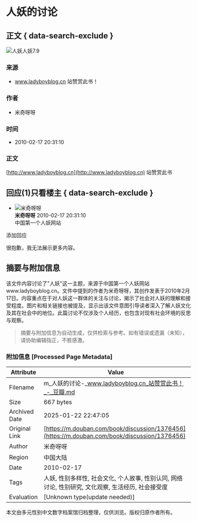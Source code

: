 # 人妖的讨论

## 正文 { data-search-exclude }


![人妖](https://qnmob3.doubanio.com/view/subject/m/public/s10170505.jpg?imageView2/2/q/80/w/200/h/300/format/jpg/sharpen/1)人妖7.9

### 来源

- www.ladyboyblog.cn 站赞赏此书！

### 作者

- 米奇呀呀

### 时间

- 2010-02-17 20:31:10

### 正文

[http://www.ladyboyblog.cn](http://www.ladyboyblog.cn) 站赞赏此书

## 回应(1)只看楼主 { data-search-exclude }

-   ![米奇呀呀](https://img3.doubanio.com/img/files/file-1609845567.png)  
    **米奇呀呀** 2010-02-17 20:31:10  
    中国第一个人妖网站  

添加回应

很抱歉，我无法展示更多内容。
<!-- tcd_original_link https://m.douban.com/book/discussion/1376456 -->


## 摘要与附加信息

<!-- tcd_abstract -->
该文件内容讨论了"人妖"这一主题，来源于中国第一个人妖网站www.ladyboyblog.cn。文件中提到的作者为米奇呀呀，其创作发表于2010年2月17日。内容重点在于对人妖这一群体的关注与讨论，揭示了社会对人妖的理解和接受程度。图片和相关链接也被提及，显示出该文件意图引导读者深入了解人妖文化及其在社会中的地位。此篇讨论不仅涉及个人经历，也包含对现有社会环境的反思与观察。
<!-- tcd_abstract_end -->

> 摘要与附加信息为自动生成，仅供检索与参考。如有错误或遗漏（未知），请协助编辑指正，不胜感激。

### 附加信息 [Processed Page Metadata]

| Attribute       | Value                                  |
|-----------------|----------------------------------------|
| Filename        | m_人妖的讨论-_www.ladyboyblog.cn_站赞赏此书！_-_豆瓣.md                             |
| Size            | 667 bytes                           |
| Archived Date   | 2025-01-22 22:47:05                             |
| Original Link   | [https://m.douban.com/book/discussion/1376456](https://m.douban.com/book/discussion/1376456)                       |
| Author          | 米奇呀呀                               |
| Region          | 中国大陆                               |
| Date            | 2010-02-17                                 |
| Tags            | 人妖, 性别多样性, 社会文化, 个人故事, 性别认同, 网络讨论, 性别研究, 文化观察, 生活经历, 社会接受度                                 |
| Evaluation            | [Unknown type(update needed)]                                 |
<!-- tcd_table_end -->

本文由多元性别中文数字档案馆归档整理，仅供浏览。版权归原作者所有。
